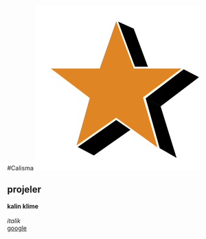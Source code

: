#Calisma
![icon](https://github.com/mazlumAydemir/newPRojects/blob/main/calisma/icon.svg)
## projeler
**kalin klime**
<br><br>
*italik*<br>
[google](https://www.google.com/)
